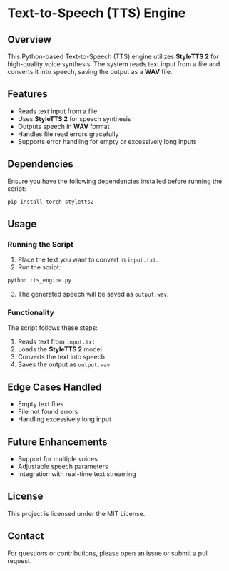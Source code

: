# Text-to-Speech (TTS) Engine

## Overview
This Python-based Text-to-Speech (TTS) engine utilizes **StyleTTS 2** for high-quality voice synthesis. The system reads text input from a file and converts it into speech, saving the output as a **WAV** file.

## Features
- Reads text input from a file
- Uses **StyleTTS 2** for speech synthesis
- Outputs speech in **WAV** format
- Handles file read errors gracefully
- Supports error handling for empty or excessively long inputs

## Dependencies
Ensure you have the following dependencies installed before running the script:

```bash
pip install torch styletts2
```

## Usage
### Running the Script
1. Place the text you want to convert in `input.txt`.
2. Run the script:

```bash
python tts_engine.py
```

3. The generated speech will be saved as `output.wav`.

### Functionality
The script follows these steps:
1. Reads text from `input.txt`
2. Loads the **StyleTTS 2** model
3. Converts the text into speech
4. Saves the output as `output.wav`

## Edge Cases Handled
- Empty text files
- File not found errors
- Handling excessively long input

## Future Enhancements
- Support for multiple voices
- Adjustable speech parameters
- Integration with real-time text streaming

## License
This project is licensed under the MIT License.

## Contact
For questions or contributions, please open an issue or submit a pull request.

